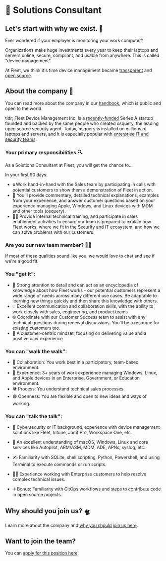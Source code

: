 # 🐋 Solutions Consultant

## Let's start with why we exist. 📡

Ever wondered if your employer is monitoring your work computer?

Organizations make huge investments every year to keep their laptops and servers online, secure, compliant, and usable from anywhere. This is called "device management".

At Fleet, we think it's time device management became [transparent](https://fleetdm.com/transparency) and [open source](https://fleetdm.com/handbook/company#open-source).


## About the company 🌈

You can read more about the company in our [handbook](https://fleetdm.com/handbook/company), which is public and open to the world.

tldr; Fleet Device Management Inc. is a [recently-funded](https://techcrunch.com/2022/04/28/fleet-nabs-20m-to-enable-enterprises-to-manage-their-devices/) Series A startup founded and backed by the same people who created osquery, the leading open source security agent. Today, osquery is installed on millions of laptops and servers, and it is especially popular with [enterprise IT and security teams](https://www.linuxfoundation.org/press/press-release/the-linux-foundation-announces-intent-to-form-new-foundation-to-support-osquery-community).


### Your primary responsibilities 🔍

As a Solutions Consultant at Fleet, you will get the chance to…

In your first 90 days:
- ⏫ Work hand-in-hand with the Sales team by participating in calls with potential customers to show them a demonstration of Fleet in action.
- 📖 You’ll provide commentary, detailed technical explanations, examples from your experience, and answer customer questions based on your experience managing Apple, Windows, and Linux devices with MDM and other tools (osquery).
- 🏃‍♂️ Provide internal technical training, and participate in sales enablement activities to ensure our team is prepared to explain how Fleet works, where we fit in the Security and IT ecosystem, and how we can solve problems with our customers.


### Are you our new team member? 🧑‍🚀

If most of these qualities sound like you, we would love to chat and see if we're a good fit.

### You "get it":

- 🎯 Strong attention to detail and can act as an encyclopedia of knowledge about how Fleet works - our potential customers represent a wide range of needs across many different use cases. Be adaptable to learning new things quickly and then share this knowledge with others.
- 💡 Excellent communication and collaboration skills, with the ability to work closely with sales, engineering, and product teams
- 🌐 Coordinate with our Customer Success team to assist with any technical questions during renewal discussions. You’ll be a resource for existing customers too.
- 👥 A customer-centric mindset, focusing on delivering value and a positive user experience

### You can "walk the walk":

- 🤝 Collaboration: You work best in a participatory, team-based environment.
- 🦉 Experience: 3+ years of work experience managing Windows, Linux, and Apple devices in an Enterprise, Government, or Education environment.
- 🛠️ Process: You understand technical sales processes.
- 🟣 Openness: You are flexible and open to new ideas and ways of working.

### You can "talk the talk":

- 💭 Cybersecurity or IT background, experience with device management solutions like Fleet, Intune, Jamf Pro, Workspace One, etc.
- 💖 An excellent understanding of macOS, Windows, Linux and core services like Autopilot, ABM/ASM,
  MDM, ADE, APNs, syslog, etc.
- ✍️ Familiarity with SQLite, shell scripting, Python, Powershell, and using Terminal to execute commands or run scripts.

- 🧑‍🔬 Experience working with Enterprise customers to help resolve complex technical issues.
- ➕ Bonus: Familiarity with GitOps workflows and steps to contribute code in open source projects.

## Why should you join us? 🛸

Learn more about the company and [why you should join us here](https://fleetdm.com/handbook/company#is-it-any-good).


## Want to join the team?

You can [apply for this position here](https://3x3q33auqgj.typeform.com/to/ndA2wMXl).

<meta name="maintainedBy" value="mikermcneil">
<meta name="title" value="🐋 Solutions Consultant">

